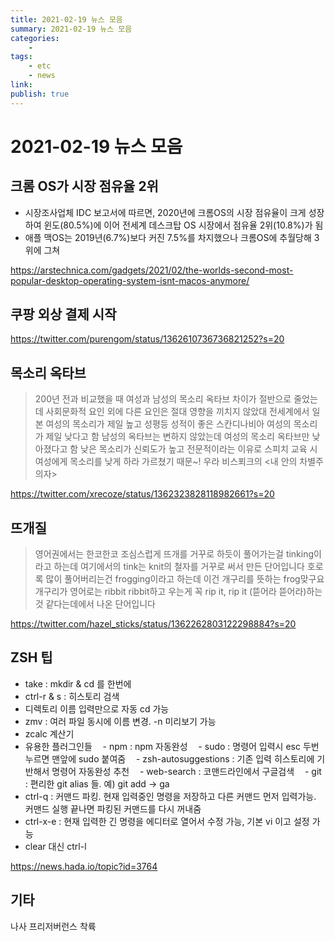 ```yaml
---
title: 2021-02-19 뉴스 모음
summary: 2021-02-19 뉴스 모음
categories:
    - 
tags:
    - etc
    - news
link: 
publish: true
---
```


# 2021-02-19 뉴스 모음

## 크롬 OS가 시장 점유율 2위

- 시장조사업체 IDC 보고서에 따르면, 2020년에 크롬OS의 시장 점유율이 크게 성장하여 윈도(80.5%)에 이어 전세계 데스크탑 OS 시장에서 점유율 2위(10.8%)가 됨
- 애플 맥OS는 2019년(6.7%)보다 커진 7.5%를 차지했으나 크롬OS에 추월당해 3위에 그쳐

<https://arstechnica.com/gadgets/2021/02/the-worlds-second-most-popular-desktop-operating-system-isnt-macos-anymore/>

## 쿠팡 외상 결제 시작

<https://twitter.com/purengom/status/1362610736736821252?s=20>

## 목소리 옥타브

> 200년 전과 비교했을 때 여성과 남성의 목소리 옥타브 차이가 절반으로 줄었는데 사회문화적 요인 외에 다른 요인은 절대 영향을 끼치지 않았대
> 전세계에서 일본 여성의 목소리가 제일 높고 성평등 성적이 좋은 스칸디나비아 여성의 목소리가 제일 낮다고 함
> 남성의 옥타브는 변하지 않았는데 여성의 목소리 옥타브만 낮아졌다고 함
> 낮은 목소리가 신뢰도가 높고 전문적이라는 이유로 스피치 교육 시 여성에게 목소리를 낮게 하라 가르쳤기 때문~!
> 우라 비스푀크의 <내 안의 차별주의자>

<https://twitter.com/xrecoze/status/1362323828118982661?s=20>

## 뜨개질

> 영어권에서는 한코한코 조심스럽게 뜨개를 거꾸로 하듯이 풀어가는걸 tinking이라고 하는데 여기에서의 tink는 knit의 철자를 거꾸로 써서 만든 단어입니다
> 호로록 많이 풀어버리는건 frogging이라고 하는데 이건 개구리를 뜻하는 frog맞구요 개구리가 영어로는 ribbit ribbit하고 우는게 꼭 rip it, rip it (뜯어라 뜯어라)하는것 같다는데에서 나온 단어입니다

<https://twitter.com/hazel_sticks/status/1362262803122298884?s=20>

## ZSH 팁

- take : mkdir & cd 를 한번에
- ctrl-r & s : 히스토리 검색
- 디렉토리 이름 입력만으로 자동 cd 가능
- zmv : 여러 파일 동시에 이름 변경. -n 미리보기 가능
- zcalc 계산기
- 유용한 플러그인들
ㅤ- npm : npm 자동완성
ㅤ- sudo : 명령어 입력시 esc 두번 누르면 맨앞에 sudo 붙여줌
ㅤ- zsh-autosuggestions : 기존 입력 히스토리에 기반해서 명령어 자동완성 추천
ㅤ- web-search : 코맨드라인에서 구글검색
ㅤ- git : 편리한 git alias 들. 예) git add → ga
- ctrl-q : 커맨드 파킹. 현재 입력중인 명령을 저장하고 다른 커맨드 먼저 입력가능. 커맨드 실행 끝나면 파킹된 커맨드를 다시 꺼내줌
- ctrl-x-e : 현재 입력한 긴 명령을 에디터로 열어서 수정 가능, 기본 vi 이고 설정 가능
- clear 대신 ctrl-l

<https://news.hada.io/topic?id=3764>

## 기타

나사 프리저버런스 착륙
